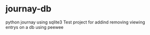 # journay-db
python journay using sqlite3
Test project for addind removing viewing entrys on a db using peewee
